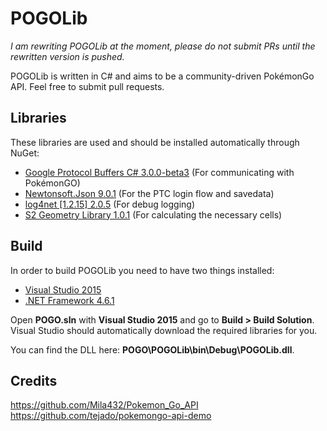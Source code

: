 POGOLib
===================

*I am rewriting POGOLib at the moment, please do not submit PRs until the rewritten version is pushed.*

POGOLib is written in C# and aims to be a community-driven PokémonGo API. Feel free to submit pull requests.

Libraries
-------
These libraries are used and should be installed automatically through NuGet:

 - [Google Protocol Buffers C# 3.0.0-beta3](https://www.nuget.org/packages/Google.Protobuf) (For communicating with PokémonGO)
 - [Newtonsoft.Json 9.0.1](https://www.nuget.org/packages/newtonsoft.json/) (For the PTC login flow and savedata)
 - [log4net [1.2.15] 2.0.5](https://www.nuget.org/packages/log4net/) (For debug logging)
 - [S2 Geometry Library 1.0.1](https://www.nuget.org/packages/S2Geometry/1.0.1) (For calculating the necessary cells)
 
Build
-------
In order to build POGOLib you need to have two things installed:

 - [Visual Studio 2015](https://www.visualstudio.com/en-us/downloads/download-visual-studio-vs.aspx)
 - [.NET Framework 4.6.1](https://www.microsoft.com/download/details.aspx?id=49981)

Open **POGO.sln** with **Visual Studio 2015** and go to **Build > Build Solution**. Visual Studio should automatically download the required libraries for you.

You can find the DLL here: **POGO\POGOLib\bin\Debug\POGOLib.dll**.


Credits
-------
https://github.com/Mila432/Pokemon_Go_API
https://github.com/tejado/pokemongo-api-demo
